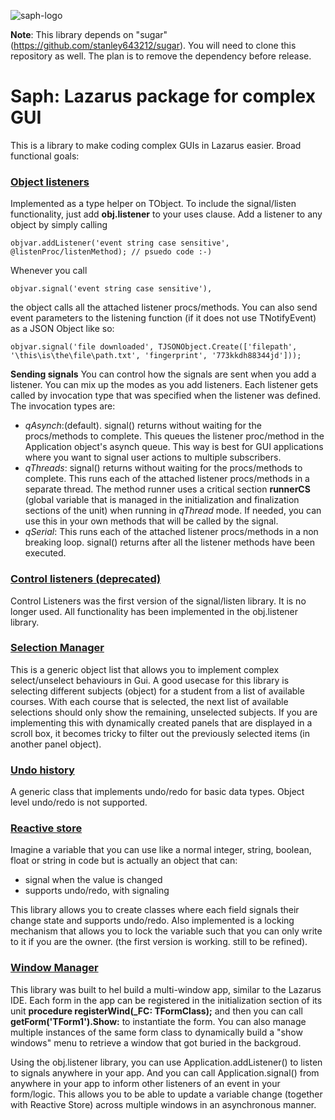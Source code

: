 ![saph-logo](https://github.com/user-attachments/assets/c755fca1-d85f-4423-bbc7-648b2280ac0e)

**Note**: This library depends on "sugar" (https://github.com/stanley643212/sugar). You will need to clone this repository as well.
The plan is to remove the dependency before release.

# Saph: Lazarus package for complex GUI
This is a library to make coding complex GUIs in Lazarus easier. Broad functional goals:

### [Object listeners](https://github.com/rubrican-research/saph/wiki/Object-Listeners)
Implemented as a type helper on TObject. To include the signal/listen functionality, just add **obj.listener** to your uses clause. 
Add a listener to any object by simply calling 
```
objvar.addListener('event string case sensitive', @listenProc/listenMethod); // psuedo code :-)
```
Whenever you call 
```
objvar.signal('event string case sensitive'),
```
the object calls all the attached listener procs/methods. You can also send event parameters to the listening function (if it does not use TNotifyEvent) as a JSON Object like so:
```
objvar.signal('file downloaded', TJSONObject.Create(['filepath', '\this\is\the\file\path.txt', 'fingerprint', '773kkdh88344jd']));
```
**Sending signals**
You can control how the signals are sent when  you add a listener. You can mix up the modes as you add listeners. Each listener gets called by invocation type that was specified when the listener was defined. The invocation types are:
  - _qAsynch_:(default). signal() returns without waiting for the procs/methods to complete. This queues the listener proc/method in the Application object's asynch queue. This way is best for GUI applications where you want to signal user actions to multiple subscribers.
  - _qThreads_: signal() returns without waiting for the procs/methods to complete. This runs each of the attached listener procs/methods in a separate thread. The method runner uses a critical section **runnerCS** (global variable that is managed in the initialization and finalization sections of the unit) when running in _qThread_ mode. If needed, you can use this in your own methods that will be called by the signal.
  - _qSerial_: This runs each of the attached listener procs/methods in a non breaking loop. signal() returns after all the listener methods have been executed.

### [Control listeners (deprecated)](https://github.com/rubrican-research/saph/wiki/Event-Listeners)
Control Listeners was the first version of the signal/listen library. It is no longer used. All functionality has been implemented in the obj.listener library.

### [Selection Manager](https://github.com/rubrican-research/saph/wiki/Select-List)
This is a generic object list that allows you to implement complex select/unselect behaviours in Gui. A good usecase for this library is selecting different subjects (object) for a student from a list of available courses. With each course that is selected, the next list of available selections should only show the remaining, unselected subjects. If you are implementing this with dynamically created panels that are displayed in a scroll box, it becomes tricky to filter out the previously selected items (in another panel object).

### [Undo history](https://github.com/rubrican-research/saph/wiki/Undo-History)
A generic class that implements undo/redo for basic data types. Object level undo/redo is not supported.

### [Reactive store](https://github.com/rubrican-research/saph/wiki/Reactive-variables-TRInt,-TRStr-etc)
Imagine a variable that you can use like a normal integer, string, boolean, float or string in code but is actually an object that can:
  - signal when the value is changed
  - supports undo/redo, with signaling
    
This library allows you to create classes where each field signals their change state and supports undo/redo. Also implemented is a locking mechanism that allows you to lock the variable such that you can only write to it if you are the owner. (the first version is working. still to be refined).

### [Window Manager](https://github.com/rubrican-research/saph/wiki/Win-Manager)
This library was built to hel build a multi-window app, similar to the Lazarus IDE. Each form in the app can be registered in the initialization section of its unit **procedure registerWind(_FC: TFormClass);** and then you can call **getForm('TForm1').Show:** to instantiate the form. You can also manage multiple instances of the same form class to dynamically build a "show windows" menu to retrieve a window that got buried in the backgroud.

Using the obj.listener library, you can use Application.addListener() to listen to signals anywhere in your app. And you can call Application.signal() from anywhere in your app to inform other listeners of an event in your form/logic. This allows you to be able to update a variable change (together with Reactive Store) across multiple windows in an asynchronous manner.

